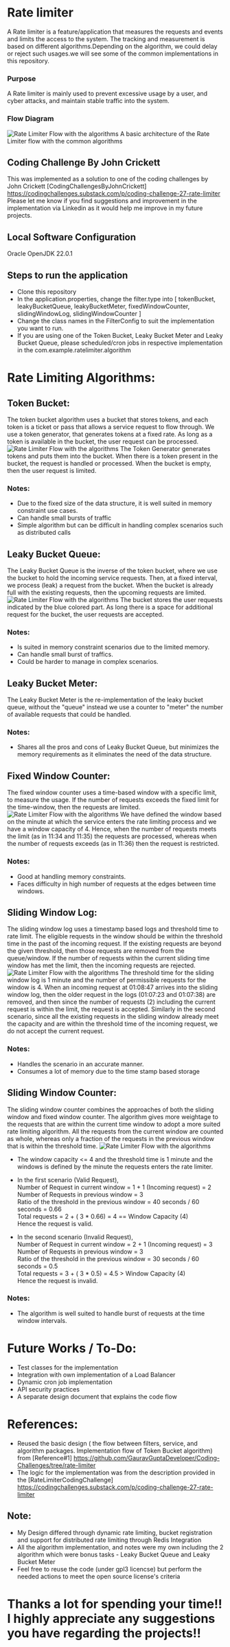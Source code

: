 # Rate limiter
A Rate limiter is a feature/application that measures the requests and events and limits the access to the system. The tracking and measurement is based on different algorithms.Depending on the algorithm, we could delay or reject such usages.we will see some of the common implementations in this repository. 
### Purpose
A Rate limiter is mainly used to prevent excessive usage by a user, and cyber attacks, and maintain stable traffic into the system.
### Flow Diagram
![Rate Limiter Flow with the algorithms](docs/Rate-Limiter-Flow-Diagram.png)
A basic architecture of the Rate Limiter flow with the common algorithms

## Coding Challenge By John Crickett
This was implemented as a solution to one of the coding challenges by John Crickett [CodingChallengesByJohnCrickett] https://codingchallenges.substack.com/p/coding-challenge-27-rate-limiter
Please let me know if you find suggestions and improvement in the implementation via Linkedin as it would help me improve in my future projects.

## Local Software Configuration
Oracle OpenJDK 22.0.1

## Steps to run the application
- Clone this repository
- In the application.properties, change the filter.type into [ tokenBucket, leakyBucketQueue, leakyBucketMeter, fixedWindowCounter, slidingWindowLog, slidingWindowCounter ]
- Change the class names in the FilterConfig to suit the implementation you want to run.
- If you are using one of the Token Bucket, Leaky Bucket Meter and Leaky Bucket Queue, please scheduled/cron jobs in respective implementation in the com.example.ratelimiter.algorithm

# Rate Limiting Algorithms:
## Token Bucket:
The token bucket algorithm uses a bucket that stores tokens, and each token is a ticket or pass that allows a service request to flow through. We use a token generator, that generates tokens at a fixed rate. As long as a token is available in the bucket, the user request can be processed.
![Rate Limiter Flow with the algorithms](docs/Token-Bucket-Diagram.png)
The Token Generator generates tokens and puts them into the bucket. When there is a token present in the bucket, the request is handled or processed. When the bucket is empty, then the user request is limited.
### Notes:
- Due to the fixed size of the data structure, it is well suited in memory constraint use cases.
- Can handle small bursts of traffic
- Simple algorithm but can be difficult in handling complex scenarios such as distributed calls

## Leaky Bucket Queue:
The Leaky Bucket Queue is the inverse of the token bucket, where we use the bucket to hold the incoming service requests. Then, at a fixed interval, we process (leak) a request from the bucket. When the bucket is already full with the existing requests, then the upcoming requests are limited.
![Rate Limiter Flow with the algorithms](docs/Leaky-Bucket-Diagram.png)
The bucket stores the user requests indicated by the blue colored part. As long there is a space for additional request for the bucket, the user requests are accepted. 
### Notes:
- Is suited in memory constraint scenarios due to the limited memory.
- Can handle small burst of traffics.
- Could be harder to manage in complex scenarios.

## Leaky Bucket Meter:
The Leaky Bucket Meter is the re-implementation of the leaky bucket queue, without the "queue" instead we use a counter to "meter" the number of available requests that could be handled.
### Notes:
- Shares all the pros and cons of Leaky Bucket Queue, but minimizes the memory requirements as it eliminates the need of the data structure.

## Fixed Window Counter:
The fixed window counter uses a time-based window with a specific limit, to measure the usage. If the number of requests exceeds the fixed limit for the time-window, then the requests are limited.
![Rate Limiter Flow with the algorithms](docs/Fixed-Window-Counter-Diagram.png)
We have defined the window based on the minute at which the service enters the rate limiting process and we have a window capacity of 4. Hence, when the number of requests meets the limit (as in 11:34 and 11:35) the requests are processed, whereas when the number of requests exceeds (as in 11:36) then the request is restricted.
### Notes:
- Good at handling memory constraints.
- Faces difficulty in high number of requests at the edges between time windows.

## Sliding Window Log:
The sliding window log uses a timestamp based logs and threshold time to rate limit. The eligible requests in the window should be within the threshold time in the past of the incoming request. If the existing requests are beyond the given threshold, then those requests are removed from the queue/window. If the number of requests within the current sliding time window has met the limit, then the incoming requests are rejected.
![Rate Limiter Flow with the algorithms](docs/Sliding-Window-Log-Diagram.png)
The threshold time for the sliding window log is 1 minute and the number of permissible requests for the window is 4. When an incoming request at 01:08:47 arrives into the sliding window log, then the older request in the logs (01:07:23 and 01:07:38) are removed, and then since the number of requests (2) including the current request is within the limit, the request is accepted. Similarly in the second scenario, since all the existing requests in the sliding window already meet the capacity and are within the threshold time of the incoming request, we do not accept the current request.
### Notes:
- Handles the scenario in an accurate manner.
- Consumes a lot of memory due to the time stamp based storage

## Sliding Window Counter:
The sliding window counter combines the approaches of both the sliding window and fixed window counter. The algorithm gives more weightage to the requests that are within the current time window to adopt a more suited rate limiting algorithm. All the requests from the current window are counted as whole, whereas only a fraction of the requests in the previous window that is within the threshold time.
![Rate Limiter Flow with the algorithms](docs/Sliding-Window-Log-Diagram.png)
- The window capacity <= 4 and the threshold time is 1 minute and the windows is defined by the minute the requests enters the rate limiter.
- In the first scenario (Valid Request),  
Number of Request in current window = 1 + 1 (Incoming request) = 2  
Number of Requests in previous window = 3  
Ratio of the threshold in the previous window = 40 seconds / 60 seconds = 0.66  
Total requests = 2 + ( 3 * 0.66) = 4 == Window Capacity (4)  
Hence the request is valid.

- In the second scenario (Invalid Request),  
Number of Request in current window = 2 + 1 (Incoming request) = 3  
Number of Requests in previous window = 3   
Ratio of the threshold in the previous window = 30 seconds / 60 seconds = 0.5  
Total requests = 3 + ( 3 * 0.5) = 4.5 > Window Capacity (4)  
Hence the request is invalid.
### Notes:
- The algorithm is well suited to handle burst of requests at the time window intervals.

# Future Works / To-Do:
- Test classes for the implementation
- Integration with own implementation of a Load Balancer
- Dynamic cron job implementation
- API security practices
- A separate design document that explains the code flow

# References:
- Reused the basic design ( the flow between filters, service, and algorithm packages. Implementation flow of Token Bucket algorithm) from [Reference#1] https://github.com/GauravGuptaDeveloper/Coding-Challenges/tree/rate-limiter
- The logic for the implementation was from the description provided in the [RateLimiterCodingChallenge] https://codingchallenges.substack.com/p/coding-challenge-27-rate-limiter
## Note:
- My Design differed through dynamic rate limiting, bucket registration and support for distributed rate limiting through Redis Integration
- All the algorithm implementation, and notes were my own including the 2 algorithm which were bonus tasks - Leaky Bucket Queue and Leaky Bucket Meter
- Feel free to reuse the code (under gpl3 licencse) but perform the needed actions to meet the open source license's criteria

# Thanks a lot for spending your time!! I highly appreciate any suggestions you have regarding the projects!!




